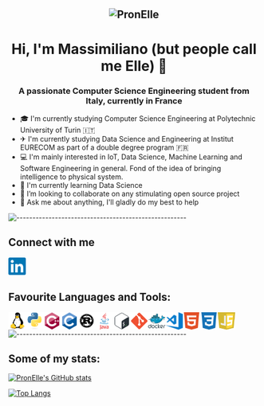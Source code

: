 <h2 align="center"><img src="https://komarev.com/ghpvc/?username=PronElle&style=flat-square" alt="PronElle" /></h2>

<h1 align="center">Hi, I'm Massimiliano (but people call me Elle) 👋</h1>
<h3 align="center">A passionate Computer Science Engineering student from Italy, currently in France </h3>

- 🎓 I'm currently studying Computer Science Engineering at Polytechnic University of Turin :it:
- ✈ I'm currently studying Data Science and Engineering at Institut EURECOM as part of a double degree program :fr:
- 💻  I'm mainly interested in IoT, Data Science, Machine Learning and Software Engineering in general. Fond of the idea of bringing intelligence to physical system. 
- 🌱 I'm currently learning Data Science
- 👯 I’m looking to collaborate on any stimulating open source project
- 💬 Ask me about anything, I'll gladly do my best to help

![-----------------------------------------------------](https://raw.githubusercontent.com/andreasbm/readme/master/assets/lines/aqua.png)

## Connect with me
[<img height="35" width="35" src="https://raw.githubusercontent.com/lorcalhost/lorcalhost/master/icons/linkedin.svg" alt="lorcalhost | Linkedin" />][linkedin] &nbsp;


<!--
**PronElle/PronElle** is a ✨ _special_ ✨ repository because its `README.md` (this file) appears on your GitHub profile.

Here are some ideas to get you started:

- 🔭 I’m currently working on ...
- 🌱 I’m currently learning ...
- 👯 I’m looking to collaborate on ...
- 🤔 I’m looking for help with ...
- 💬 Ask me about ...
- 📫 How to reach me: ...
- 😄 Pronouns: ...
- ⚡ Fun fact: ...
-->


## Favourite Languages and Tools:
<img height="35" width="35" align="left" alt="Linux" width="26px" src="icons/linux.svg" />

<img height="35" width="35" align="left" alt="Python" width="26px" src="icons/python.svg" />

<img height="35" width="35" align="left" alt="cplusplus" width="26px" src="icons/cpp.svg" />

<img height="35" width="35" align="left" alt="C" width="26px" src="icons/c.svg" />

<img height="35" width="35" align="left" alt="Rust" width="26px" src="icons/rust.svg" />

<img height="35" width="35" align="left" alt="Java" width="26px" src="icons/java.svg" />

<img height="35" width="35" align="left" alt="bash" width="26px" src="icons/bash.svg" />

<img height="35" width="35" align="left" alt="Git" width="26px" src="icons/git.svg" />

<img height="35" width="35" align="left" alt="Docker" width="26px" src="icons/docker.svg" />

<img height="35" width="35" align="left" alt="Visual Studio Code" width="26px" src="https://raw.githubusercontent.com/github/explore/80688e429a7d4ef2fca1e82350fe8e3517d3494d/topics/visual-studio-code/visual-studio-code.png" />

<img height="35" width="35" align="left" alt="HTML" width="26px" src="icons/html5.svg" />

<img height="35" width="35" align="left" alt="CSS" width="26px" src="icons/css3.svg" />

<img height="35" width="35" align="left" alt="JavaScript" width="26px" src="icons/js.svg" />

<br />

![-----------------------------------------------------](https://raw.githubusercontent.com/andreasbm/readme/master/assets/lines/aqua.png)


## Some of my stats:

[![PronElle's GitHub stats](https://github-readme-stats-alpha-rust.vercel.app/api?username=PronElle&show_icons=true&hide_border=true&count_private=true&title_color=2aa889&icon_color=599cab&text_color=99d1ce&bg_color=0c1016)](https://github.com/anuraghazra/github-readme-stats) &nbsp;

[![Top Langs](https://github-readme-stats.vercel.app/api/top-langs/?username=PronElle&layout=compact&langs_count=10&show_icons=true&hide_border=true&count_private=true&title_color=2aa889&icon_color=599cab&text_color=99d1ce&bg_color=0c1016)](https://github.com/anuraghazra/github-readme-stats)



[Linkedin]: https://www.linkedin.com/in/massimilianopronesti/

